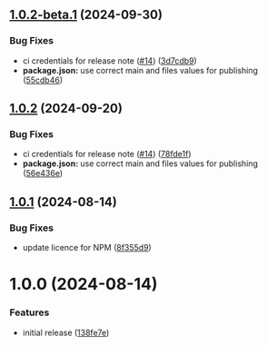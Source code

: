## [1.0.2-beta.1](https://github.com/pjdauvert/mongoose-translation-plugin/compare/v1.0.1...v1.0.2-beta.1) (2024-09-30)


### Bug Fixes

* ci credentials for release note ([#14](https://github.com/pjdauvert/mongoose-translation-plugin/issues/14)) ([3d7cdb9](https://github.com/pjdauvert/mongoose-translation-plugin/commit/3d7cdb9ee725a85f1015309f5b2db6b283372d8a))
* **package.json:** use correct main and files values for publishing ([55cdb46](https://github.com/pjdauvert/mongoose-translation-plugin/commit/55cdb461725b9d392312f7d8cf07b451be526e21))

## [1.0.2](https://github.com/pjdauvert/mongoose-translation-plugin/compare/v1.0.1...v1.0.2) (2024-09-20)


### Bug Fixes

* ci credentials for release note ([#14](https://github.com/pjdauvert/mongoose-translation-plugin/issues/14)) ([78fde1f](https://github.com/pjdauvert/mongoose-translation-plugin/commit/78fde1f669203df288d1abd276abe00120813ece))
* **package.json:** use correct main and files values for publishing ([56e436e](https://github.com/pjdauvert/mongoose-translation-plugin/commit/56e436eabfe1cb40e9ae8874ebba513f5e218488))

## [1.0.1](https://github.com/pjdauvert/mongoose-translation-plugin/compare/v1.0.0...v1.0.1) (2024-08-14)


### Bug Fixes

* update licence for NPM ([8f355d9](https://github.com/pjdauvert/mongoose-translation-plugin/commit/8f355d9360a3a4fc6989615dfca6708d6bb64b2d))

# 1.0.0 (2024-08-14)


### Features

* initial release ([138fe7e](https://github.com/pjdauvert/mongoose-translation-plugin/commit/138fe7ea922917b409ebb977cb4694d401b4abfd))
